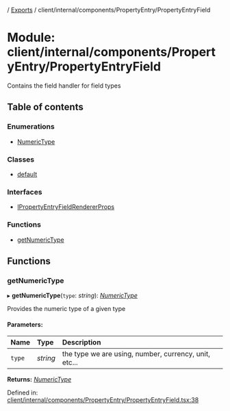 [](../README.md) / [Exports](../modules.md) / client/internal/components/PropertyEntry/PropertyEntryField

# Module: client/internal/components/PropertyEntry/PropertyEntryField

Contains the field handler for field types

## Table of contents

### Enumerations

- [NumericType](../enums/client_internal_components_propertyentry_propertyentryfield.numerictype.md)

### Classes

- [default](../classes/client_internal_components_propertyentry_propertyentryfield.default.md)

### Interfaces

- [IPropertyEntryFieldRendererProps](../interfaces/client_internal_components_propertyentry_propertyentryfield.ipropertyentryfieldrendererprops.md)

### Functions

- [getNumericType](client_internal_components_propertyentry_propertyentryfield.md#getnumerictype)

## Functions

### getNumericType

▸ **getNumericType**(`type`: *string*): [*NumericType*](../enums/client_internal_components_propertyentry_propertyentryfield.numerictype.md)

Provides the numeric type of a given type

#### Parameters:

Name | Type | Description |
:------ | :------ | :------ |
`type` | *string* | the type we are using, number, currency, unit, etc...    |

**Returns:** [*NumericType*](../enums/client_internal_components_propertyentry_propertyentryfield.numerictype.md)

Defined in: [client/internal/components/PropertyEntry/PropertyEntryField.tsx:38](https://github.com/onzag/itemize/blob/5fcde7cf/client/internal/components/PropertyEntry/PropertyEntryField.tsx#L38)
